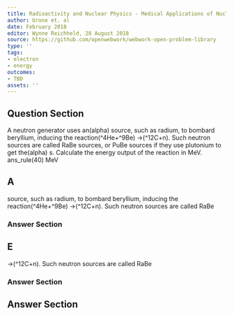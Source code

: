 ```yaml
---
title: Radioactivity and Nuclear Physics - Medical Applications of Nuclear Physics
author: Urone et. al
date: February 2018
editor: Wynne Reichheld, 28 August 2018
source: https://github.com/openwebwork/webwork-open-problem-library
type: ''
tags:
- electron
- energy
outcomes:
- TBD
assets: ''
---
```


## Question Section 

A neutron generator uses an(alpha) source, such as radium, to bombard beryllium, inducing the reaction(^4He+^9Be) ->(^12C+n). Such neutron sources are called RaBe
sources, or PuBe sources if they use plutonium to get the(alpha) s. Calculate the energy output of the reaction in MeV.
ans_rule(40) MeV
## A
source, such as radium, to bombard beryllium, inducing the reaction(^4He+^9Be) ->(^12C+n). Such neutron sources are called RaBe
### Answer Section
## E
->(^12C+n). Such neutron sources are called RaBe
### Answer Section


## Answer Section

